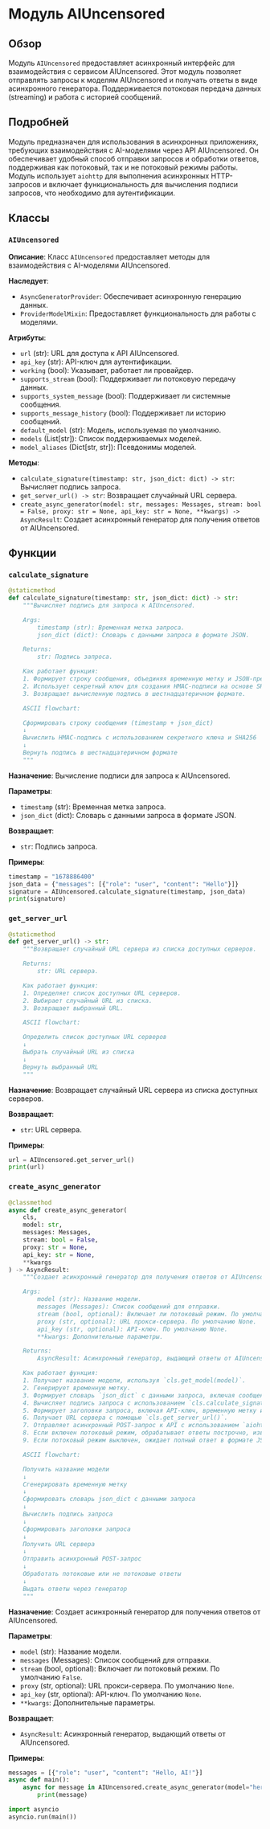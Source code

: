 # Модуль AIUncensored

## Обзор

Модуль `AIUncensored` предоставляет асинхронный интерфейс для взаимодействия с сервисом AIUncensored. Этот модуль позволяет отправлять запросы к моделям AIUncensored и получать ответы в виде асинхронного генератора. Поддерживается потоковая передача данных (streaming) и работа с историей сообщений.

## Подробней

Модуль предназначен для использования в асинхронных приложениях, требующих взаимодействия с AI-моделями через API AIUncensored. Он обеспечивает удобный способ отправки запросов и обработки ответов, поддерживая как потоковый, так и не потоковый режимы работы. Модуль использует `aiohttp` для выполнения асинхронных HTTP-запросов и включает функциональность для вычисления подписи запросов, что необходимо для аутентификации.

## Классы

### `AIUncensored`

**Описание**: Класс `AIUncensored` предоставляет методы для взаимодействия с AI-моделями AIUncensored.

**Наследует**:
- `AsyncGeneratorProvider`: Обеспечивает асинхронную генерацию данных.
- `ProviderModelMixin`: Предоставляет функциональность для работы с моделями.

**Атрибуты**:
- `url` (str): URL для доступа к API AIUncensored.
- `api_key` (str): API-ключ для аутентификации.
- `working` (bool): Указывает, работает ли провайдер.
- `supports_stream` (bool): Поддерживает ли потоковую передачу данных.
- `supports_system_message` (bool): Поддерживает ли системные сообщения.
- `supports_message_history` (bool): Поддерживает ли историю сообщений.
- `default_model` (str): Модель, используемая по умолчанию.
- `models` (List[str]): Список поддерживаемых моделей.
- `model_aliases` (Dict[str, str]): Псевдонимы моделей.

**Методы**:
- `calculate_signature(timestamp: str, json_dict: dict) -> str`: Вычисляет подпись запроса.
- `get_server_url() -> str`: Возвращает случайный URL сервера.
- `create_async_generator(model: str, messages: Messages, stream: bool = False, proxy: str = None, api_key: str = None, **kwargs) -> AsyncResult`: Создает асинхронный генератор для получения ответов от AIUncensored.

## Функции

### `calculate_signature`

```python
@staticmethod
def calculate_signature(timestamp: str, json_dict: dict) -> str:
    """Вычисляет подпись для запроса к AIUncensored.

    Args:
        timestamp (str): Временная метка запроса.
        json_dict (dict): Словарь с данными запроса в формате JSON.

    Returns:
        str: Подпись запроса.

    Как работает функция:
    1. Формирует строку сообщения, объединяя временную метку и JSON-представление данных запроса.
    2. Использует секретный ключ для создания HMAC-подписи на основе SHA256.
    3. Возвращает вычисленную подпись в шестнадцатеричном формате.

    ASCII flowchart:

    Сформировать строку сообщения (timestamp + json_dict)
    ↓
    Вычислить HMAC-подпись с использованием секретного ключа и SHA256
    ↓
    Вернуть подпись в шестнадцатеричном формате
    """
```

**Назначение**: Вычисление подписи для запроса к AIUncensored.

**Параметры**:
- `timestamp` (str): Временная метка запроса.
- `json_dict` (dict): Словарь с данными запроса в формате JSON.

**Возвращает**:
- `str`: Подпись запроса.

**Примеры**:

```python
timestamp = "1678886400"
json_data = {"messages": [{"role": "user", "content": "Hello"}]}
signature = AIUncensored.calculate_signature(timestamp, json_data)
print(signature)
```

### `get_server_url`

```python
@staticmethod
def get_server_url() -> str:
    """Возвращает случайный URL сервера из списка доступных серверов.

    Returns:
        str: URL сервера.

    Как работает функция:
    1. Определяет список доступных URL серверов.
    2. Выбирает случайный URL из списка.
    3. Возвращает выбранный URL.

    ASCII flowchart:

    Определить список доступных URL серверов
    ↓
    Выбрать случайный URL из списка
    ↓
    Вернуть выбранный URL
    """
```

**Назначение**: Возвращает случайный URL сервера из списка доступных серверов.

**Возвращает**:
- `str`: URL сервера.

**Примеры**:

```python
url = AIUncensored.get_server_url()
print(url)
```

### `create_async_generator`

```python
@classmethod
async def create_async_generator(
    cls,
    model: str,
    messages: Messages,
    stream: bool = False,
    proxy: str = None,
    api_key: str = None,
    **kwargs
) -> AsyncResult:
    """Создает асинхронный генератор для получения ответов от AIUncensored.

    Args:
        model (str): Название модели.
        messages (Messages): Список сообщений для отправки.
        stream (bool, optional): Включает ли потоковый режим. По умолчанию False.
        proxy (str, optional): URL прокси-сервера. По умолчанию None.
        api_key (str, optional): API-ключ. По умолчанию None.
        **kwargs: Дополнительные параметры.

    Returns:
        AsyncResult: Асинхронный генератор, выдающий ответы от AIUncensored.

    Как работает функция:
    1. Получает название модели, используя `cls.get_model(model)`.
    2. Генерирует временную метку.
    3. Формирует словарь `json_dict` с данными запроса, включая сообщения, модель и флаг потоковой передачи.
    4. Вычисляет подпись запроса с использованием `cls.calculate_signature(timestamp, json_dict)`.
    5. Формирует заголовки запроса, включая API-ключ, временную метку и подпись.
    6. Получает URL сервера с помощью `cls.get_server_url()`.
    7. Отправляет асинхронный POST-запрос к API с использованием `aiohttp.ClientSession`.
    8. Если включен потоковый режим, обрабатывает ответы построчно, извлекая данные JSON и выдавая их через генератор.
    9. Если потоковый режим выключен, ожидает полный ответ в формате JSON и выдает содержимое через генератор.

    ASCII flowchart:

    Получить название модели
    ↓
    Сгенерировать временную метку
    ↓
    Сформировать словарь json_dict с данными запроса
    ↓
    Вычислить подпись запроса
    ↓
    Сформировать заголовки запроса
    ↓
    Получить URL сервера
    ↓
    Отправить асинхронный POST-запрос
    ↓
    Обработать потоковые или не потоковые ответы
    ↓
    Выдать ответы через генератор
    """
```

**Назначение**: Создает асинхронный генератор для получения ответов от AIUncensored.

**Параметры**:
- `model` (str): Название модели.
- `messages` (Messages): Список сообщений для отправки.
- `stream` (bool, optional): Включает ли потоковый режим. По умолчанию `False`.
- `proxy` (str, optional): URL прокси-сервера. По умолчанию `None`.
- `api_key` (str, optional): API-ключ. По умолчанию `None`.
- `**kwargs`: Дополнительные параметры.

**Возвращает**:
- `AsyncResult`: Асинхронный генератор, выдающий ответы от AIUncensored.

**Примеры**:

```python
messages = [{"role": "user", "content": "Hello, AI!"}]
async def main():
    async for message in AIUncensored.create_async_generator(model="hermes3-70b", messages=messages, stream=True):
        print(message)

import asyncio
asyncio.run(main())